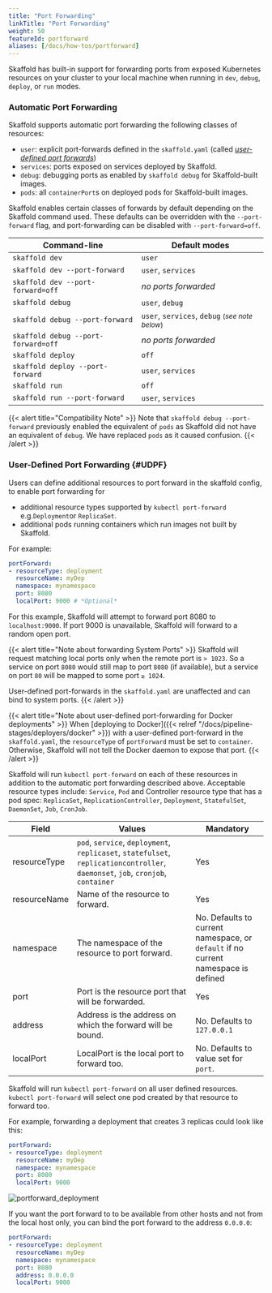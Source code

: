```yaml
---
title: "Port Forwarding"
linkTitle: "Port Forwarding"
weight: 50
featureId: portforward
aliases: [/docs/how-tos/portforward]
---
```


Skaffold has built-in support for forwarding ports from exposed Kubernetes resources on your cluster
to your local machine when running in `dev`, `debug`, `deploy`, or `run` modes.

### Automatic Port Forwarding

Skaffold supports automatic port forwarding the following classes of resources:

- `user`: explicit port-forwards defined in the `skaffold.yaml` (called [_user-defined port forwards_](#UDPF))
- `services`: ports exposed on services deployed by Skaffold.
- `debug`: debugging ports as enabled by `skaffold debug` for Skaffold-built images.
- `pods`: all `containerPort`s on deployed pods for Skaffold-built images.

Skaffold enables certain classes of forwards by default depending on the Skaffold command used.
These defaults can be overridden with the `--port-forward` flag, and port-forwarding can be
disabled with `--port-forward=off`.

Command-line                          | Default modes
------------------------------------- | -------------------
`skaffold dev`                        | `user`
`skaffold dev --port-forward`         | `user`, `services`
`skaffold dev --port-forward=off`     | _no ports forwarded_
`skaffold debug`                      | `user`, `debug`
`skaffold debug --port-forward`       | `user`, `services`, `debug` <small>(<em>see note below</em>)</small>
`skaffold debug --port-forward=off`   | _no ports forwarded_
`skaffold deploy`                     | `off`
`skaffold deploy --port-forward`      | `user`, `services`
`skaffold run`                        | `off`
`skaffold run --port-forward`         | `user`, `services`

{{< alert title="Compatibility Note" >}}
Note that `skaffold debug --port-forward` previously enabled the
equivalent of `pods` as Skaffold did not have an equivalent of `debug`. 
We have replaced `pods` as it caused confusion.
{{< /alert >}}

### User-Defined Port Forwarding {#UDPF}

Users can define additional resources to port forward in the skaffold config, to enable port forwarding for 

* additional resource types supported by `kubectl port-forward` e.g.`Deployment`or `ReplicaSet`.
* additional pods running containers which run images not built by Skaffold.

For example:

```yaml
portForward:
- resourceType: deployment
  resourceName: myDep
  namespace: mynamespace
  port: 8080
  localPort: 9000 # *Optional*
```

For this example, Skaffold will attempt to forward port 8080 to `localhost:9000`.
If port 9000 is unavailable, Skaffold will forward to a random open port. 

{{< alert title="Note about forwarding System Ports" >}}
Skaffold will request matching local ports only when the remote port is `> 1023`. So a service on port `8080` would still map to port `8080` (if available), but a service on port `80` will be mapped to some port `≥ 1024`.

User-defined port-forwards in the `skaffold.yaml` are unaffected and can bind to system ports.
{{< /alert >}}

{{< alert title="Note about user-defined port-forwarding for Docker deployments" >}}
When [deploying to Docker]({{< relref "/docs/pipeline-stages/deployers/docker" >}}) with a user-defined port-forward in the `skaffold.yaml`, the `resourceType` of `portForward` must be set to `container`. Otherwise, Skaffold will not tell the Docker daemon to expose that port.
{{< /alert >}}

Skaffold will run `kubectl port-forward` on each of these resources in addition to the automatic port forwarding described above.
Acceptable resource types include: `Service`, `Pod` and Controller resource type that has a pod spec: `ReplicaSet`, `ReplicationController`, `Deployment`, `StatefulSet`, `DaemonSet`, `Job`, `CronJob`. 


| Field        | Values           | Mandatory  |
| ------------- |-------------| -----|
| resourceType     | `pod`, `service`, `deployment`, `replicaset`, `statefulset`, `replicationcontroller`, `daemonset`, `job`, `cronjob`, `container` | Yes | 
| resourceName     | Name of the resource to forward.     | Yes | 
| namespace  | The namespace of the resource to port forward.     | No. Defaults to current namespace, or `default` if no current namespace is defined | 
| port | Port is the resource port that will be forwarded. | Yes |
| address | Address is the address on which the forward will be bound. | No. Defaults to `127.0.0.1` |
| localPort | LocalPort is the local port to forward too. | No. Defaults to value set for `port`. |


Skaffold will run `kubectl port-forward` on all user defined resources.
`kubectl port-forward` will select one pod created by that resource to forward too.

For example, forwarding a deployment that creates 3 replicas could look like this:

```yaml
portForward:
- resourceType: deployment
  resourceName: myDep
  namespace: mynamespace
  port: 8080
  localPort: 9000
```

![portforward_deployment](/images/portforward.png)

If you want the port forward to to be available from other hosts and not from the local host only, you can bind
the port forward to the address `0.0.0.0`:

```yaml
portForward:
- resourceType: deployment
  resourceName: myDep
  namespace: mynamespace
  port: 8080
  address: 0.0.0.0
  localPort: 9000
```
